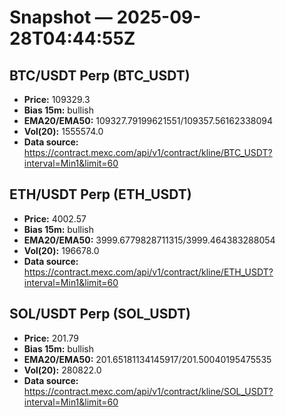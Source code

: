 # Snapshot — 2025-09-28T04:44:55Z

## BTC/USDT Perp (BTC_USDT)
- **Price:** 109329.3
- **Bias 15m:** bullish
- **EMA20/EMA50:** 109327.79199621551/109357.56162338094
- **Vol(20):** 1555574.0
- **Data source:** https://contract.mexc.com/api/v1/contract/kline/BTC_USDT?interval=Min1&limit=60

## ETH/USDT Perp (ETH_USDT)
- **Price:** 4002.57
- **Bias 15m:** bullish
- **EMA20/EMA50:** 3999.6779828711315/3999.464383288054
- **Vol(20):** 196678.0
- **Data source:** https://contract.mexc.com/api/v1/contract/kline/ETH_USDT?interval=Min1&limit=60

## SOL/USDT Perp (SOL_USDT)
- **Price:** 201.79
- **Bias 15m:** bullish
- **EMA20/EMA50:** 201.65181134145917/201.50040195475535
- **Vol(20):** 280822.0
- **Data source:** https://contract.mexc.com/api/v1/contract/kline/SOL_USDT?interval=Min1&limit=60
